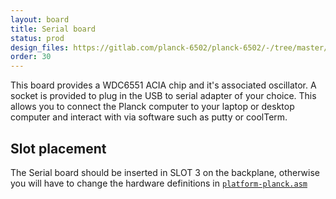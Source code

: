 ```yaml
---
layout: board
title: Serial board
status: prod
design_files: https://gitlab.com/planck-6502/planck-6502/-/tree/master/Hardware/serial_board
order: 30
---
```



This board provides a WDC6551 ACIA chip and it's associated oscillator. A socket is provided to plug in the USB to serial adapter of your choice. This allows you to connect the Planck computer to your laptop or desktop computer and interact with via software such as putty or coolTerm.

## Slot placement

The Serial board should be inserted in SLOT 3 on the backplane, otherwise you will have to change the hardware definitions in [`platform-planck.asm`](https://gitlab.com/planck-6502/planck-6502/-/blob/master/Software/forth/platform/platform-planck.asm#L109)